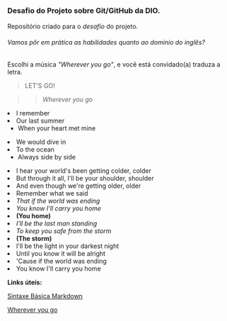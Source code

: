 # <h3>Desafio do Projeto sobre Git/GitHub da DIO.</h3>
Repositório criado para o <em>desafio</em> do projeto.

<h6> Vamos pôr em prática as habilidades quanto ao domínio do inglês?</h6>
Escolhi a música <em>"Wherever you go"</em>, e você está convidado(a) traduza a letra. 

>LET'S GO!


>><em>Wherever you go</em>

<li>I remember</li>
<li>Our last summer
  <ul>
    <li>When your heart met mine</li>
  </ul>
 <li>We would dive in</li>
 <li>To the ocean
  <ul>
    <li>Always side by side</li>
  </ul>
  <li>I hear your world's been getting colder, colder</li>
  <li>But through it all, I'll be your shoulder, shoulder</li>
  <li>And even though we're getting older, older</li>
  <li>Remember what we said</li>
  
  <li><em>That if the world was ending</li></em>
  <li><em>You know I'll carry you home</li></em>
  <li><strong>(You home)</li></strong>
  <li><em>I'll be the last man standing</li></em>
  <li><em>To keep you safe from the storm</li></em>
  <li><strong>(The storm)</li></strong>
  <li>I'll be the light in your darkest night</li>
  <li>Until you know it will be alright</li>
  <li>'Cause if the world was ending</li>
  <li>You know I'll carry you home</li>
  








  <strong>Links úteis:</strong>
  

[Sintaxe Básica Markdown](https://www.markdownguide.org/basic-syntax/)

[Wherever you go](https://www.youtube.com/watch?v=OUTqP0YBzas)






  













  
